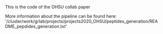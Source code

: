 This is the code of the OHSU collab paper

More information about the pipeline can be found here: '/cluster/work/grlab/projects/projects2020_OHSU/peptides_generation/README_pepdides_generation.txt'
